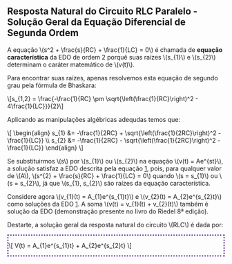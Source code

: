## Resposta Natural do Circuito RLC Paralelo - Solução Geral da Equação Diferencial de Segunda Ordem

<div class="grid-50-50 regular">

<div class="grid-element">

A equação \\(s^2 + \frac{s}{RC} + \frac{1}{LC} = 0\\) é chamada de **equação característica** da EDO de ordem 2 porquê suas raízes \\(s_{1}\\) e \\(s_{2}\\) determinam o caráter matemático de \\(v(t)\\).

Para encontrar suas raízes, apenas resolvemos esta equação de segundo grau pela fórmula de Bhaskara:

\\[s_{1,2} = \frac{-\frac{1}{RC} \pm \sqrt{\left(\frac{1}{RC}\right)^2 - 4\frac{1}{LC}}}{2}\\]

Aplicando as manipulações algébricas adequdas temos que:

\\[
\begin{align}
    s_{1} &= -\frac{1}{2RC} + \sqrt{\left(\frac{1}{2RC}\right)^2 - \frac{1}{LC}} \\\\
    s_{2} &= -\frac{1}{2RC} - \sqrt{\left(\frac{1}{2RC}\right)^2 - \frac{1}{LC}}
\end{align}
\\]

</div>

<div class="grid-element">

Se substituirmos \\(s\\) por \\(s_{1}\\) ou \\(s_{2}\\) na equação \\(v(t) = Ae^{st}\\), a solução satisfaz a EDO descrita pela equação [1](#7), pois, para qualquer valor de \\(A\\), \\(s^{2} + \frac{s}{RC} + \frac{1}{LC} = 0\\) quando \\(s = s_{1}\\) ou \\(s = s_{2}\\), já que \\(s_{1}, s_{2}\\) são raízes da equação característica.

Considere agora \\(v_{1}(t) = A_{1}e^{s_{1}t}\\) e \\(v_{2}(t) = A_{2}e^{s_{2}t}\\) como soluções da EDO [1](#7). A soma \\(v(t) = v_{1}(t) + v_{2}(t)\\) também é solução da EDO (demonstração presente no livro do Riedel 8ª edição).

Destarte, a solução geral da resposta natural do circuito \\(RLC\\) é dada por:

<div style="box-sizing: border-box; border: 3px dotted #7851A9;">

\\[
    V(t) = A_{1}e^{s_{1}t} + A_{2}e^{s_{2}t}
\\]

</div>



</div>

</div>
